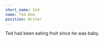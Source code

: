 ```yaml
---
short_name: ted
name: Ted Doe
position: Writer
---
```

Ted had been eating fruit since he was baby.
